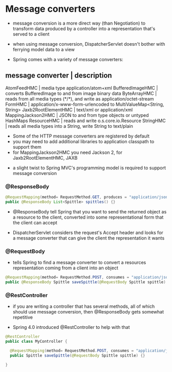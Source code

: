 # Message converters

- message conversion is a more direct way (than Negotiation) to transform data
  produced by a controller into a representation that's served to a client

- when using message conversion, DispatcherServlet doesn't bother with ferrying model data to a view

- Spring comes with a variety of message converters:

message converter   | description
----------------------------------------------------
AtomFeedHMC         | media type application/atom+xml
BufferedImageHMC    | converts BufferedImage to and from image binary data
ByteArrayHMC        | reads from all media types (\*/\*), and write as application/octet-stream
FormHMC             | application/x-www-form-urlencoded to MultiValueMap<String, String>
Jaxb2RootElementHMC | text/xml or application/xml
MappingJackson2HMC  | JSON to and from type objects or untyped HashMaps
ResourceHMC         | reads and write o.s.core.io.Resource
StringHMC           | reads all media types into a String, write String to text/plain

- Some of the HTTP message converters are registered by default
- you may need to add additional libraries to application classpath to support them
- for MappingJackson2HMC you need Jackson 2, for Jaxb2RootElementHMC, JAXB


* a slight twist to Spring MVC's programming model is required to support message conversion

### @ResponseBody

```java
@RequestMapping(method= RequestMethod.GET, produces = "application/json")
public @ResponseBody List<Spittle> spittles() {}
```

- @ResponseBody tell Spring that you want to send the returned object as a
  resource to the client, converted into some representational form that the client can accept

- DispatcherServlet considers the request's Accept header and looks for a
  message converter that can give the client the representation it wants

### @RequestBody

- tells Spring to find a message converter to convert a resources representation
  coming from a client into an object

```java
@RequestMapping(method= RequestMethod.POST, consumes = "application/json")
public @ResponseBody Spittle saveSpittle(@RequestBody Spittle spittle) {}
```

### @RestController

- if you are writing a controller that has several methods, all of which should
  use message conversion, then @ResponseBody gets somewhat repetitive

- Spring 4.0 introduced @RestController to help with that

```java
@RestController
public class MyController {

  @RequestMapping(method= RequestMethod.POST, consumes = "application/json")
  public Spittle saveSpittle(@RequestBody Spittle spittle) {}

}
```
